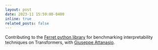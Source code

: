 ```yaml
---
layout: post
date: 2023-11 15:59:00-0400
inline: true
related_posts: false
---
```


Contributing to the [Ferret python library](https://github.com/g8a9/ferret) for benchmarking interpretability techniques on Transformers, with [Giuseppe Attanasio](https://gattanasio.cc/).

